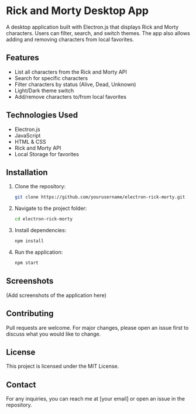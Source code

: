 # Rick and Morty Desktop App

A desktop application built with Electron.js that displays Rick and Morty characters. Users can filter, search, and switch themes. The app also allows adding and removing characters from local favorites.

## Features

- List all characters from the Rick and Morty API
- Search for specific characters
- Filter characters by status (Alive, Dead, Unknown)
- Light/Dark theme switch
- Add/remove characters to/from local favorites

## Technologies Used

- Electron.js
- JavaScript
- HTML & CSS
- Rick and Morty API
- Local Storage for favorites

## Installation

1. Clone the repository:
   ```sh
   git clone https://github.com/yourusername/electron-rick-morty.git
   ```
2. Navigate to the project folder:
   ```sh
   cd electron-rick-morty
   ```
3. Install dependencies:
   ```sh
   npm install
   ```
4. Run the application:
   ```sh
   npm start
   ```

## Screenshots
(Add screenshots of the application here)

## Contributing
Pull requests are welcome. For major changes, please open an issue first to discuss what you would like to change.

## License
This project is licensed under the MIT License.

## Contact
For any inquiries, you can reach me at [your email] or open an issue in the repository.
